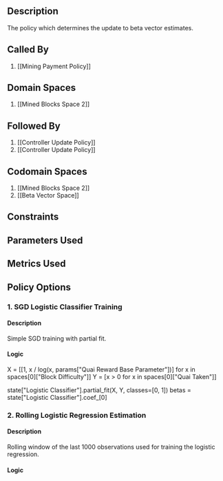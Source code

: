## Description

The policy which determines the update to beta vector estimates.
## Called By
1. [[Mining Payment Policy]]
## Domain Spaces
1. [[Mined Blocks Space 2]]
## Followed By
1. [[Controller Update Policy]]
2. [[Controller Update Policy]]
## Codomain Spaces
1. [[Mined Blocks Space 2]]
2. [[Beta Vector Space]]
## Constraints
## Parameters Used
## Metrics Used
## Policy Options
### 1. SGD Logistic Classifier Training
#### Description
Simple SGD training with partial fit.
#### Logic
X = [[1, x / log(x, params["Quai Reward Base Parameter"])] for x in spaces[0]["Block Difficulty"]]
Y = [x > 0 for x in spaces[0]["Quai Taken"]]

state["Logistic Classifier"].partial_fit(X, Y, classes=[0, 1])
betas = state["Logistic Classifier"].coef_[0]

### 2. Rolling Logistic Regression Estimation
#### Description
Rolling window of the last 1000 observations used for training the logistic regression.
#### Logic


